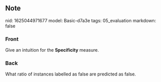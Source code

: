## Note
nid: 1625044971677
model: Basic-d7a3e
tags: 05_evaluation
markdown: false

### Front
Give an intuition for the <b>Specificity</b> measure.

### Back
What ratio of instances labelled as false are predicted as false.
